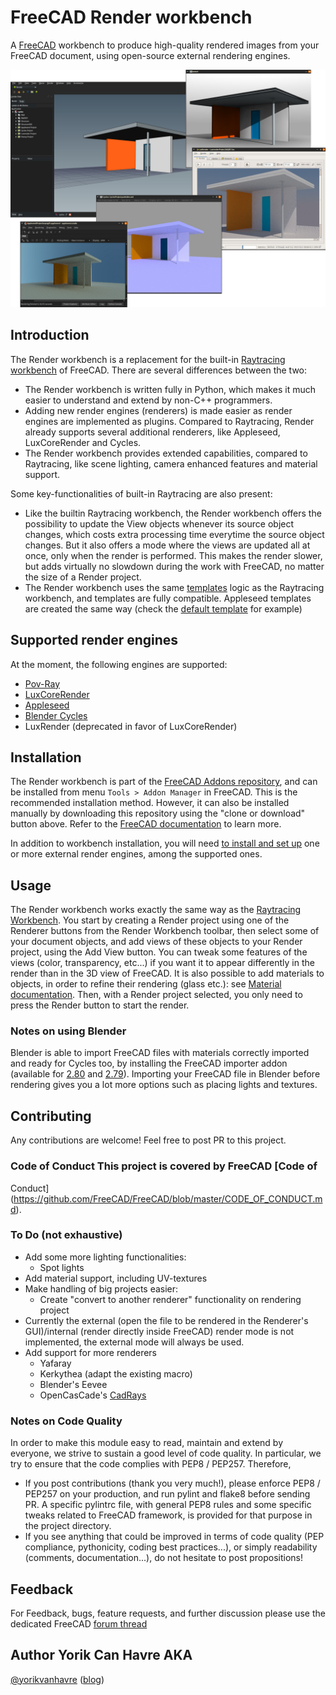 # FreeCAD Render workbench

A [FreeCAD](https://www.freecadweb.org) workbench to produce high-quality
rendered images from your FreeCAD document, using open-source external
rendering engines.

<img src=./docs/freecad-june-09.jpg alt="ShowCase" title="Examples of rendering
made with Render workbench">


## Introduction

The Render workbench is a replacement for the built-in [Raytracing
workbench](https://www.freecadweb.org/wiki/Raytracing_Module) of FreeCAD. There
are several differences between the two:

* The Render workbench is written fully in Python, which makes it much easier
  to understand and extend by non-C++ programmers.
* Adding new render engines (renderers) is made easier as render engines are
  implemented as plugins. Compared to Raytracing, Render already supports
  several additional renderers, like Appleseed, LuxCoreRender and Cycles.
* The Render workbench provides extended capabilities, compared to Raytracing,
  like scene lighting, camera enhanced features and material support.

Some key-functionalities of built-in Raytracing are also present:
* Like the builtin Raytracing workbench, the Render workbench offers the
  possibility to update the View objects whenever its source object changes,
  which costs extra processing time everytime the source object changes. But it
  also offers a mode where the views are updated all at once, only when the
  render is performed. This makes the render slower, but adds virtually no
  slowdown during the work with FreeCAD, no matter the size of a Render
  project.
* The Render workbench uses the same
  [templates](https://www.freecadweb.org/wiki/Raytracing_Module#Templates)
  logic as the Raytracing workbench, and templates are fully compatible.
  Appleseed templates are created the same way (check the [default
  template](templates/empty.appleseed) for example)

## Supported render engines

At the moment, the following engines are supported:

* [Pov-Ray](https://povray.org/)  
* [LuxCoreRender](https://luxcorerender.org/)
* [Appleseed](https://appleseedhq.net) 
* [Blender Cycles](https://www.cycles-renderer.org/)
* LuxRender (deprecated in favor of LuxCoreRender)

## Installation

The Render workbench is part of the [FreeCAD Addons
repository](https://github.com/FreeCAD/FreeCAD-addons), and can be installed
from menu `Tools > Addon Manager` in FreeCAD. This is the recommended
installation method.  However, it can also be installed manually by downloading
this repository using the "clone or download" button above. Refer to the
[FreeCAD
documentation](https://www.freecadweb.org/wiki/How_to_install_additional_workbenches)
to learn more.

In addition to workbench installation, you will need [to install and set
up](./docs/EngineInstall.md) one or more external render engines, among the
supported ones.

## Usage

The Render workbench works exactly the same way as the [Raytracing
Workbench](https://www.freecadweb.org/wiki/Raytracing_Module).  You start by
creating a Render project using one of the Renderer buttons from the Render
Workbench toolbar, then select some of your document objects, and add views of
these objects to your Render project, using the Add View button. You can tweak
some features of the views (color, transparency, etc...) if you want it to
appear differently in the render than in the 3D view of FreeCAD. It is also
possible to add materials to objects, in order to refine their rendering (glass
etc.): see [Material documentation](./docs/Materials.md).  Then, with a Render
project selected, you only need to press the Render button to start the render.


### Notes on using Blender

Blender is able to import FreeCAD files with materials correctly imported and
ready for Cycles too, by installing the FreeCAD importer addon (available for
[2.80](https://gist.github.com/yorikvanhavre/680156f59e2b42df8f5f5391cae2660b)
and
[2.79](https://gist.github.com/yorikvanhavre/e873d51c8f0e307e333fe595c429ba87)).
Importing your FreeCAD file in Blender before rendering gives you a lot more
options such as placing lights and textures.



## Contributing

Any contributions are welcome! Feel free to post PR to this project.

### Code of Conduct This project is covered by FreeCAD [Code of
Conduct](https://github.com/FreeCAD/FreeCAD/blob/master/CODE_OF_CONDUCT.md).

### To Do (not exhaustive)

* Add some more lighting functionalities:
  - Spot lights
* Add material support, including UV-textures
* Make handling of big projects easier:
  - Create "convert to another renderer" functionality on rendering project
* Currently the external (open the file to be rendered in the Renderer's
  GUI)/internal (render directly inside FreeCAD) render mode is not
  implemented, the external mode will always be used.
* Add support for more renderers
  - Yafaray
  - Kerkythea (adapt the existing macro)
  - Blender's Eevee
  - OpenCasCade's [CadRays](https://www.opencascade.com/content/cadrays) 

### Notes on Code Quality

In order to make this module easy to read, maintain and extend by everyone, we
strive to sustain a good level of code quality.  In particular, we try to
ensure that the code complies with PEP8 / PEP257. Therefore,
* If you post contributions (thank you very much!), please enforce PEP8 /
  PEP257 on your production, and run pylint and flake8 before sending PR. A
  specific pylintrc file, with general PEP8 rules and some specific tweaks
  related to FreeCAD framework, is provided for that purpose in the project
  directory.
* If you see anything that could be improved in terms of code quality (PEP
  compliance, pythonicity, coding best practices...), or simply readability
  (comments, documentation...), do not hesitate to post propositions!


## Feedback

For Feedback, bugs, feature requests, and further discussion please use the
dedicated FreeCAD [forum thread]()

## Author Yorik Can Havre AKA
[@yorikvanhavre](https://github.com/yorikvanhavre)
([blog](https://yorik.uncreated.net/))
